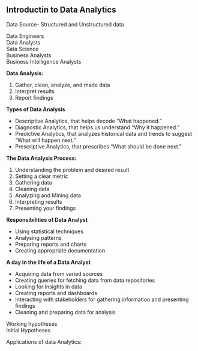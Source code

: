 ## Introductin to Data Analytics

Data Source- Structured and Unstructured data<br>

Data Engineers<br>
Data Analysts<br>
Sata Science<br>
Business Analysts<br>
Business Intelligence Analysts<br>

**Data Analysis:**
1. Gather, clean, analyze, and made data
2. Interpret results
3. Report findings<br>

**Types of Data Analysis**
- Descriptive Analytics, that helps decode “What happened.” 
- Diagnostic Analytics, that helps us understand “Why it happened.” 
- Predictive Analytics, that analyzes historical data and trends to suggest “What will happen next.” 
- Prescriptive Analytics, that prescribes “What should be done next.” 


**The Data Analysis Process:**
1. Understanding the problem and desired result
2. Setting a clear metric
3. Gathering data
4. Cleaning data
5. Analyzing and Mining data
6. Interpreting results
7. Presenting your findings

**Responsibilities of Data Analyst**
- Using statistical techniques
- Analysing patterns 
- Preparing reports and charts
- Creating appropriate documentation

**A day in the life of a Data Analyst**
- Acquiring data from varied sources
- Creating queries for fetching data from data repositories
- Looking for insights in data
- Creating reports and dashboards
- Interacting with stakeholders for gathering information and presenting findings
- Cleaning and preparing data for analysis

Working hypotheses<br>
Initial Hypotheses<br>

Applications of data Analytics:


